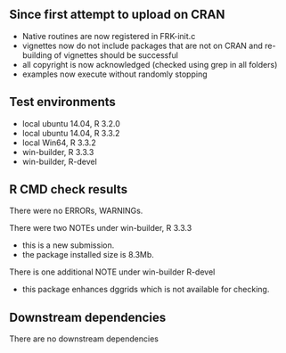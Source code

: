 ## Since first attempt to upload on CRAN
* Native routines are now registered in FRK-init.c
* vignettes now do not include packages that are not on CRAN and re-building of vignettes should be successful
* all copyright is now acknowledged (checked using grep in all folders)
* examples now execute without randomly stopping

## Test environments
* local ubuntu 14.04, R 3.2.0
* local ubuntu 14.04, R 3.3.2
* local Win64, R 3.3.2
* win-builder, R 3.3.3
* win-builder, R-devel

## R CMD check results
There were no ERRORs, WARNINGs.

There were two NOTEs under win-builder, R 3.3.3
  - this is a new submission. 
  - the package installed size is 8.3Mb.

There is one additional NOTE under win-builder R-devel
  - this package enhances dggrids which is not available for checking.
  
## Downstream dependencies
There are no downstream dependencies

